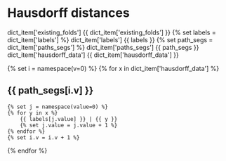 # Hausdorff distances

dict_item['existing_folds'] {{ dict_item['existing_folds'] }}
{% set labels = dict_item['labels'] %}
dict_item['labels'] {{ labels }}
{% set path_segs = dict_item['paths_segs'] %}
dict_item['paths_segs'] {{ path_segs }}
dict_item['hausdorff_data'] {{ dict_item['hausdorff_data'] }}

{% set i = namespace(v=0) %} 
{% for x in dict_item['hausdorff_data'] %}
## {{ path_segs[i.v] }}
    {% set j = namespace(value=0) %}
    {% for y in x %}
        {{ labels[j.value] }} | {{ y }}
        {% set j.value = j.value + 1 %}
    {% endfor %}
    {% set i.v = i.v + 1 %}
{% endfor %}
